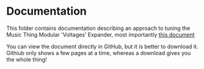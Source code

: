 # Documentation
This folder contains documentation describing an approach to tuning the Music Thing Modular 'Voltages' Expander, most importantly
[this document](https://github.com/m0xpd/TuningStrategyForVoltages/blob/main/Documentation/A%20Tuning%20Strategy%20for%20Voltages.pdf)

You can view the document directly in GitHub, but it is better to download it. Githiub only shows a few pages at a time, whereas a 
download gives you the whole thing!
